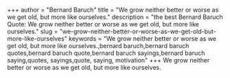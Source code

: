 +++
author = "Bernard Baruch"
title = "We grow neither better or worse as we get old, but more like ourselves."
description = "the best Bernard Baruch Quote: We grow neither better or worse as we get old, but more like ourselves."
slug = "we-grow-neither-better-or-worse-as-we-get-old-but-more-like-ourselves"
keywords = "We grow neither better or worse as we get old, but more like ourselves.,bernard baruch,bernard baruch quotes,bernard baruch quote,bernard baruch sayings,bernard baruch saying,quotes, sayings,quote, saying, motivation"
+++
We grow neither better or worse as we get old, but more like ourselves.
